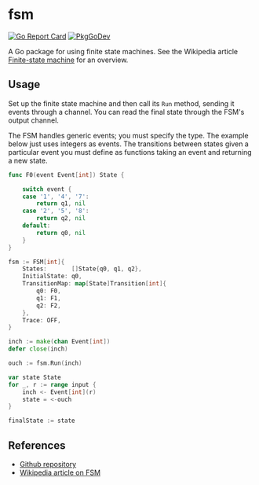 # fsm
[![Go Report Card](https://goreportcard.com/badge/github.com/philhanna/fsm)][idGoReportCard]
[![PkgGoDev](https://pkg.go.dev/badge/github.com/philhanna/fsm)][idPkgGoDev]


A Go package for using finite state machines.  See the Wikipedia article [Finite-state machine]
for an overview.

## Usage

Set up the finite state machine and then call its `Run` method, sending it events
through a channel.  You can read the final state through the FSM's output channel.

The FSM handles generic events; you must specify the type. The example below just
uses integers as events.  The transitions between states given a particular event
you must define as functions taking an event and returning a new state.
```go
func F0(event Event[int]) State {

	switch event {
	case '1', '4', '7':
		return q1, nil
	case '2', '5', '8':
		return q2, nil
	default:
		return q0, nil
	}
}
```


```go
fsm := FSM[int]{
    States:       []State{q0, q1, q2},
    InitialState: q0,
    TransitionMap: map[State]Transition[int]{
        q0: F0,
        q1: F1,
        q2: F2,
    },
    Trace: OFF,
}

inch := make(chan Event[int])
defer close(inch)

ouch := fsm.Run(inch)

var state State
for _, r := range input {
    inch <- Event[int](r)
    state = <-ouch
}

finalState := state
```

## References
- [Github repository](https://github.com/philhanna/fsm)
- [Wikipedia article on FSM][Finite-state machine]

[Finite-state machine]:https://en.wikipedia.org/wiki/Finite-state_machine


[idGoReportCard]: https://goreportcard.com/report/github.com/philhanna/fsm
[idPkgGoDev]: https://pkg.go.dev/github.com/philhanna/fsm
